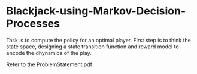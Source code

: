 # Blackjack-using-Markov-Decision-Processes
Task is to compute the policy for an optimal player. First step is to think the state space, designing a state transition function and reward model to encode the dhynamics of the play.

Refer to the ProblemStatement.pdf
